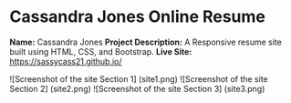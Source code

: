 # Cassandra Jones Online Resume

**Name:** Cassandra Jones
**Project Description:** A Responsive resume site built using HTML, CSS, and Bootstrap.
**Live Site:**  https://sassycass21.github.io/

![Screenshot of the site Section 1] (site1.png)
![Screenshot of the site Section 2] (site2.png)
![Screenshot of the site Section 3] (site3.png)